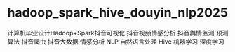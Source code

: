 # hadoop_spark_hive_douyin_nlp2025
计算机毕业设计Hadoop+Spark抖音可视化 抖音视频情感分析 抖音舆情监测 预测算法 抖音爬虫 抖音大数据 情感分析 NLP 自然语言处理 Hive 机器学习 深度学习
